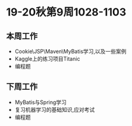 # 19-20秋第9周1028-1103

## 本周工作

*   Cookie\JSP\Maven\MyBatis学习,以及一些案例
*   Kaggle上的练习项目Titanic
*   编程题

## 下周工作

*   MyBatis与Spring学习
*   复习机器学习的基础知识,应对考试
*   编程题



